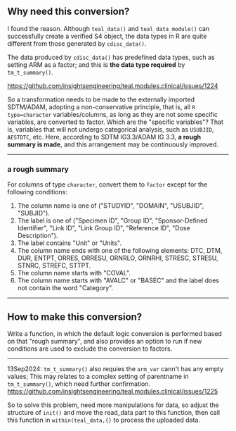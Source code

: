 ## Why need this conversion?
I found the reason. Although `teal_data()` and `teal_data_module()` can successfully create a verified S4 object, the data types in R are quite different from those generated by `cdisc_data()`. 

The data produced by `cdisc_data()` has predefined data types, such as setting ARM as a factor; and this is **the data type required** by `tm_t_summary()`.

https://github.com/insightsengineering/teal.modules.clinical/issues/1224

So a transformation needs to be made to the externally imported SDTM/ADAM, adopting a non-conservative principle, that is, all `R type=character` variables/columns, as long as they are not some specific variables, are converted to factor. Which are the "specific variables"? That is, variables that will not undergo categorical analysis, such as `USUBJID`, `AESTDTC`, etc. Here, according to SDTM IG3.3/ADAM IG 3.3, **a rough summary is made**, and this arrangement may be continuously improved.
***
### a rough summary
For columns of type `character`, convert them to `factor` except for the following conditions:

1. The column name is one of ("STUDYID", "DOMAIN", "USUBJID", "SUBJID").
2. The label is one of ("Specimen ID", "Group ID", "Sponsor-Defined Identifier", "Link ID", "Link Group ID", "Reference ID", "Dose Description").
3. The label contains "Unit" or "Units".
4. The column name ends with one of the following elements: DTC, DTM, DUR, ENTPT, ORRES, ORRESU, ORNRLO, ORNRHI, STRESC, STRESU, STNRC, STREFC, STTPT.
5. The column name starts with "COVAL".
6. The column name starts with "AVALC" or "BASEC" and the label does not contain the word "Category".
 ***
## How to make this conversion?
Write a function, in which the default logic conversion is performed based on that "rough summary", and also provides an option to run if new conditions are used to exclude the conversion to factors.
***
13Sep2024: `tm_t_summary()` also requies the `arm_var` cann't has any empty values; This may relates to a complex setting of parentname in `tm_t_summary()`, which need further confirmation.
https://github.com/insightsengineering/teal.modules.clinical/issues/1225 

So to solve this problem, need more manipulations for data, so adjust the structure of `init()` and move the read_data part to this function, then call this function in `within(teal_data,{}` to process the uploaded data.






 
